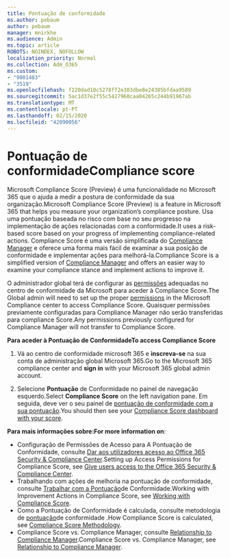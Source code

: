 ```yaml
---
title: Pontuação de conformidade
ms.author: pebaum
author: pebaum
manager: mnirkhe
ms.audience: Admin
ms.topic: article
ROBOTS: NOINDEX, NOFOLLOW
localization_priority: Normal
ms.collection: Adm_O365
ms.custom:
- "9001483"
- "3519"
ms.openlocfilehash: f220dad10c5278ff2e303dbe8e24385bfdaa9589
ms.sourcegitcommit: 5ac1d37e2f55c5427960caa04265c244b91967ab
ms.translationtype: MT
ms.contentlocale: pt-PT
ms.lasthandoff: 02/15/2020
ms.locfileid: "42090056"
---
```

# <a name="compliance-score"></a><span data-ttu-id="13cd3-102">Pontuação de conformidade</span><span class="sxs-lookup"><span data-stu-id="13cd3-102">Compliance score</span></span>

<span data-ttu-id="13cd3-103">Microsoft Compliance Score (Preview) é uma funcionalidade no Microsoft 365 que o ajuda a medir a postura de conformidade da sua organização.</span><span class="sxs-lookup"><span data-stu-id="13cd3-103">Microsoft Compliance Score (Preview) is a feature in Microsoft 365 that helps you measure your organization’s compliance posture.</span></span> <span data-ttu-id="13cd3-104">Usa uma pontuação baseada no risco com base no seu progresso na implementação de ações relacionadas com a conformidade.</span><span class="sxs-lookup"><span data-stu-id="13cd3-104">It uses a risk-based score based on your progress of implementing compliance-related actions.</span></span>   <span data-ttu-id="13cd3-105">Compliance Score é uma versão simplificada do [Compliance Manager](https://docs.microsoft.com/en-us/microsoft-365/compliance/compliance-manager-overview) e oferece uma forma mais fácil de examinar a sua posição de conformidade e implementar ações para melhorá-la.</span><span class="sxs-lookup"><span data-stu-id="13cd3-105">Compliance Score is a simplified version of [Compliance Manager](https://docs.microsoft.com/en-us/microsoft-365/compliance/compliance-manager-overview) and offers an easier way to examine your compliance stance and implement actions to improve it.</span></span> 

<span data-ttu-id="13cd3-106">O administrador global terá de configurar as [permissões](https://docs.microsoft.com/en-us/microsoft-365/security/office-365-security/permissions-in-the-security-and-compliance-center) adequadas no centro de conformidade da Microsoft para aceder à Compliance Score.</span><span class="sxs-lookup"><span data-stu-id="13cd3-106">The Global admin will need to set up the proper [permissions](https://docs.microsoft.com/en-us/microsoft-365/security/office-365-security/permissions-in-the-security-and-compliance-center) in the Microsoft Compliance center to access Compliance Score.</span></span>  <span data-ttu-id="13cd3-107">Quaisquer permissões previamente configuradas para Compliance Manager não serão transferidas para compliance Score.</span><span class="sxs-lookup"><span data-stu-id="13cd3-107">Any permissions previously configured for Compliance Manager will not transfer to Compliance Score.</span></span>

<span data-ttu-id="13cd3-108">**Para aceder à Pontuação de Conformidade**</span><span class="sxs-lookup"><span data-stu-id="13cd3-108">**To access Compliance Score**</span></span>

1. <span data-ttu-id="13cd3-109">Vá ao centro de conformidade microsoft 365 e **inscreva-se** na sua conta de administração global Microsoft 365.</span><span class="sxs-lookup"><span data-stu-id="13cd3-109">Go to the Microsoft 365 compliance center and **sign in** with your Microsoft 365 global admin account.</span></span>

2. <span data-ttu-id="13cd3-110">Selecione **Pontuação** de Conformidade no painel de navegação esquerdo.</span><span class="sxs-lookup"><span data-stu-id="13cd3-110">Select **Compliance Score** on the left navigation pane.</span></span> <span data-ttu-id="13cd3-111">Em seguida, deve ver o seu painel de [pontuação de conformidade com a sua pontuação](https://docs.microsoft.com/en-us/microsoft-365/compliance/compliance-score-setup#understand-the-compliance-score-dashboard).</span><span class="sxs-lookup"><span data-stu-id="13cd3-111">You should then see your [Compliance Score dashboard with your score](https://docs.microsoft.com/en-us/microsoft-365/compliance/compliance-score-setup#understand-the-compliance-score-dashboard).</span></span>
 

<span data-ttu-id="13cd3-112">**Para mais informações sobre:**</span><span class="sxs-lookup"><span data-stu-id="13cd3-112">**For more information on**:</span></span>

- <span data-ttu-id="13cd3-113">Configuração de Permissões de Acesso para A Pontuação de Conformidade, consulte [Dar aos utilizadores acesso ao Office 365 Security & Compliance Center](https://docs.microsoft.com/en-us/microsoft-365/security/office-365-security/grant-access-to-the-security-and-compliance-center).</span><span class="sxs-lookup"><span data-stu-id="13cd3-113">Setting up Access Permissions for Compliance Score, see [Give users access to the Office 365 Security & Compliance Center](https://docs.microsoft.com/en-us/microsoft-365/security/office-365-security/grant-access-to-the-security-and-compliance-center).</span></span>
- <span data-ttu-id="13cd3-114">Trabalhando com ações de melhoria na pontuação de conformidade, consulte [Trabalhar com a Pontuação](https://docs.microsoft.com/en-us/microsoft-365/compliance/working-with-compliance-score)de Conformidade.</span><span class="sxs-lookup"><span data-stu-id="13cd3-114">Working with Improvement Actions in Compliance Score, see  [Working with Compliance Score](https://docs.microsoft.com/en-us/microsoft-365/compliance/working-with-compliance-score).</span></span>
- <span data-ttu-id="13cd3-115">Como a Pontuação de Conformidade é calculada, consulte metodologia de [pontuação](https://docs.microsoft.com/en-us/microsoft-365/compliance/compliance-score-methodology)de conformidade .</span><span class="sxs-lookup"><span data-stu-id="13cd3-115">How Compliance Score is calculated, see [Compliance Score Methodology](https://docs.microsoft.com/en-us/microsoft-365/compliance/compliance-score-methodology).</span></span>
- <span data-ttu-id="13cd3-116">Compliance Score vs. Compliance Manager, consulte [Relationship to Compliance Manager](https://docs.microsoft.com/en-us/microsoft-365/compliance/compliance-score#relationship-to-compliance-manager).</span><span class="sxs-lookup"><span data-stu-id="13cd3-116">Compliance Score vs. Compliance Manager, see [Relationship to Compliance Manager](https://docs.microsoft.com/en-us/microsoft-365/compliance/compliance-score#relationship-to-compliance-manager).</span></span>

